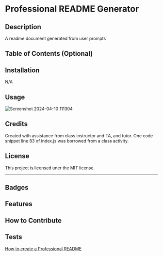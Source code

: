 # Professional README Generator

## Description
A readme document generated from user prompts

## Table of Contents (Optional)


## Installation

N/A

## Usage

![Screenshot 2024-04-10 111304](https://github.com/casicl/README-generator/assets/158116041/4d3074d3-adbe-422b-92c2-9e651b75976f)


## Credits

Created with assistance from class instructor and TA, and tutor.
One code snippet line 83 of index.js was borrowed from a class activity.

## License

This project is licensed uner the MIT license.

---


## Badges



## Features


## How to Contribute



## Tests







[How to create a Professional README](https://coding-boot-camp.github.io/full-stack/github/professional-readme-guide)
